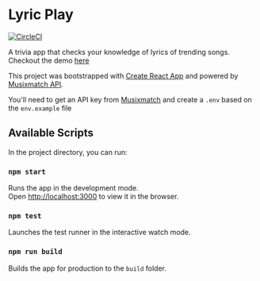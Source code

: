 # Lyric Play

[![CircleCI](https://circleci.com/gh/sa-ma/LyricPlay.svg?style=svg)](https://circleci.com/gh/sa-ma/LyricPlay)

A trivia app that checks your knowledge of lyrics of trending songs. Checkout the demo [here](https://lyricplay.netlify.com)

This project was bootstrapped with [Create React App](https://github.com/facebook/create-react-app) and powered by [Musixmatch API](https://developer.musixmatch.com/).

You'll need to get an API key from [Musixmatch](https://developer.musixmatch.com/) and create a `.env` based on the `env.example` file

## Available Scripts

In the project directory, you can run:

### `npm start` 

Runs the app in the development mode.<br />
Open [http://localhost:3000](http://localhost:3000) to view it in the browser.

### `npm test` 

Launches the test runner in the interactive watch mode.<br />

### `npm run build` 

Builds the app for production to the `build` folder.<br />

